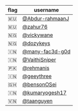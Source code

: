 | flag | username |
|---|---|
| 🇲🇺 | [@Abdur-rahmaanJ](https://github.com/Abdur-rahmaanJ) |
| 🇲🇺 | [@zahur76](https://github.com/zahur76) |
| 🇳🇬 | [@vickywane](https://github.com/vickywane) |
| 🇳🇬 | [@dozykeys](https://github.com/dozykeys) |
| 🇮🇳 | [@many-fac3d-g0d](https://github.com/many-fac3d-g0d) |
| 🇮🇳 | [@VaithiSniper](https://github.com/VaithiSniper) |
| 🇵🇰 | [@rehmanis](https://github.com/rehmanis) |
| 🇮🇳 | [@geeythree](https://github.com/geeythree) |
| 🇬🇭 | [@bensonOSei](https://github.com/bensonOSei) |
| 🇮🇳 | [@kumaryogesh17](https://github.com/kumaryogesh17) |
| 🇻🇳 | [@taanguyen](https://github.com/taanguyen) |

